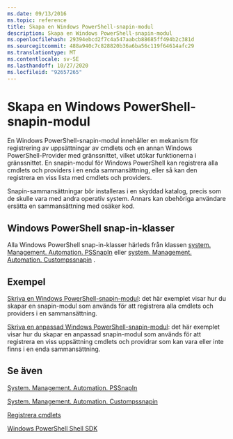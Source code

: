 ```yaml
---
ms.date: 09/13/2016
ms.topic: reference
title: Skapa en Windows PowerShell-snapin-modul
description: Skapa en Windows PowerShell-snapin-modul
ms.openlocfilehash: 29394ebcd2f7c4a547aabcb88685ff494b2c381d
ms.sourcegitcommit: 488a940c7c828820b36a6ba56c119f64614afc29
ms.translationtype: MT
ms.contentlocale: sv-SE
ms.lasthandoff: 10/27/2020
ms.locfileid: "92657265"
---
```

# <a name="how-to-create-a-windows-powershell-snap-in"></a>Skapa en Windows PowerShell-snapin-modul

En Windows PowerShell-snapin-modul innehåller en mekanism för registrering av uppsättningar av cmdlets och en annan Windows PowerShell-Provider med gränssnittet, vilket utökar funktionerna i gränssnittet. En snapin-modul för Windows PowerShell kan registrera alla cmdlets och providers i en enda sammansättning, eller så kan den registrera en viss lista med cmdlets och providers.

Snapin-sammansättningar bör installeras i en skyddad katalog, precis som de skulle vara med andra operativ system. Annars kan obehöriga användare ersätta en sammansättning med osäker kod.

## <a name="windows-powershell-snap-in-classes"></a>Windows PowerShell snap-in-klasser

Alla Windows PowerShell snap-in-klasser härleds från klassen [system. Management. Automation. PSSnapIn](/dotnet/api/System.Management.Automation.PSSnapIn) eller [system. Management. Automation. Custompssnapin](/dotnet/api/System.Management.Automation.CustomPSSnapIn) .

## <a name="examples"></a>Exempel

[Skriva en Windows PowerShell-snapin-modul](./writing-a-windows-powershell-snap-in.md): det här exemplet visar hur du skapar en snapin-modul som används för att registrera alla cmdlets och providers i en sammansättning.

[Skriva en anpassad Windows PowerShell-snapin-modul](./writing-a-custom-windows-powershell-snap-in.md): det här exemplet visar hur du skapar en anpassad snapin-modul som används för att registrera en viss uppsättning cmdlets och providrar som kan vara eller inte finns i en enda sammansättning.

## <a name="see-also"></a>Se även

[System. Management. Automation. PSSnapIn](/dotnet/api/System.Management.Automation.PSSnapIn)

[System. Management. Automation. Custompssnapin](/dotnet/api/System.Management.Automation.CustomPSSnapIn)

[Registrera cmdlets](./registering-cmdlets.md)

[Windows PowerShell Shell SDK](../windows-powershell-reference.md)
